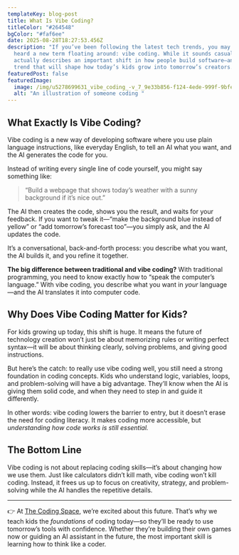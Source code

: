 ```yaml
---
templateKey: blog-post
title: What Is Vibe Coding?
titleColor: "#264548"
bgColor: "#faf6ee"
date: 2025-08-28T18:27:53.456Z
description: "If you’ve been following the latest tech trends, you may have
  heard a new term floating around: vibe coding. While it sounds casual, it
  actually describes an important shift in how people build software—and it’s a
  trend that will shape how today’s kids grow into tomorrow’s creators."
featuredPost: false
featuredImage:
  image: /img/u5278699631_vibe_coding_-v_7_9e33b856-f124-4ede-999f-9bfe74d44e87_0.png
  alt: "An illustration of someone coding "
---
```

## What Exactly Is Vibe Coding?

Vibe coding is a new way of developing software where you use plain language instructions, like everyday English, to tell an AI what you want, and the AI generates the code for you. 

Instead of writing every single line of code yourself, you might say something like:

> “Build a webpage that shows today’s weather with a sunny background if it’s nice out.”

The AI then creates the code, shows you the result, and waits for your feedback. If you want to tweak it—“make the background blue instead of yellow” or “add tomorrow’s forecast too”—you simply ask, and the AI updates the code.

It’s a conversational, back-and-forth process: you describe what you want, the AI builds it, and you refine it together.

**The big difference between traditional and vibe coding?** With traditional programming, you need to know exactly how to “speak the computer’s language.” With vibe coding, you describe what you want in *your* language—and the AI translates it into computer code.

## Why Does Vibe Coding Matter for Kids?

For kids growing up today, this shift is huge. It means the future of technology creation won’t just be about memorizing rules or writing perfect syntax—it will be about thinking clearly, solving problems, and giving good instructions.

But here’s the catch: to really use vibe coding well, you still need a strong foundation in coding concepts. Kids who understand logic, variables, loops, and problem-solving will have a big advantage. They’ll know when the AI is giving them solid code, and when they need to step in and guide it differently.

In other words: vibe coding lowers the barrier to entry, but it doesn’t erase the need for coding literacy. It makes coding more accessible, but *understanding how code works is still essential.*

## The Bottom Line

Vibe coding is not about replacing coding skills—it’s about changing how we use them. Just like calculators didn’t kill math, vibe coding won’t kill coding. Instead, it frees us up to focus on creativity, strategy, and problem-solving while the AI handles the repetitive details.

- - -

👉 At [The Coding Space](https://www.thecodingspace.com?utm_source=chatgpt.com), we’re excited about this future. That’s why we teach kids the *foundations* of coding today—so they’ll be ready to use tomorrow’s tools with confidence. Whether they’re building their own games now or guiding an AI assistant in the future, the most important skill is learning how to think like a coder.